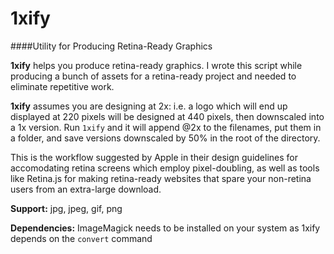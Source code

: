 1xify
=====

####Utility for Producing Retina-Ready Graphics

**1xify** helps you produce retina-ready graphics. I wrote this script while producing a bunch of assets for a retina-ready project and needed to eliminate repetitive work.

**1xify** assumes you are designing at 2x: i.e. a logo which will end up displayed at 220 pixels will be designed at 440 pixels, then downscaled into a 1x version. Run `1xify` and it will append @2x to the filenames, put them in a folder, and save versions downscaled by 50% in the root of the directory. 

This is the workflow suggested by Apple in their design guidelines for accomodating retina screens which employ pixel-doubling, as well as tools like Retina.js for making retina-ready websites that spare your non-retina users from an extra-large download.  

**Support:** jpg, jpeg, gif, png

**Dependencies:** ImageMagick needs to be installed on your system as 1xify depends on the `convert` command



